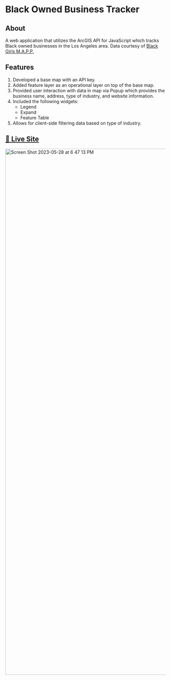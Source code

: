 # Black Owned Business Tracker
## About
<p>A web application that utilizes the ArcGIS API for JavaScript which tracks Black owned businesses in the Los Angeles area. Data courtesy of <a href="https://bgmapp.org/">Black Girls M.A.P.P.</a></p>

## Features
<ol>
  <li>Developed a base map with an API key.</li>
  <li>Added feature layer as an operational layer on top of the base map.</li>
  <li>Provided user interaction with data in map via Popup which provides the business name, address, type of industry, and website information.</li>
  <li>Included the following widgets:<br>
    <ul>
      <li>Legend</li>
      <li>Expand</li>
      <li>Feature Table</li>
    </ul>
  </li>
  <li>Allows for client-side filtering data based on type of industry.</li>
</ol>

## <a target="_blank" href="https://blackownedbusinessinlosangeles.netlify.app">🔗 Live Site</a>
<img width="1649" alt="Screen Shot 2023-05-28 at 6 47 13 PM" src="https://github.com/EmilyJarecki/arcGIS/assets/107048020/788a81c3-8ad2-474d-a5bb-ddd41b865fbc">

<!-- ### Features to Implement 
- [ ]  -->
